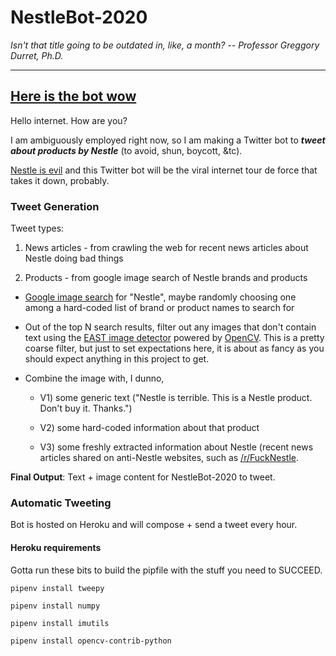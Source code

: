 # NestleBot-2020

_Isn't that title going to be outdated in, like, a month? -- Professor Greggory Durret, Ph.D._

---

## [Here is the bot wow](https://twitter.com/NestleBot2020)

Hello internet. How are you?

I am ambiguously employed right now, so I am making a Twitter bot to ***tweet about products by Nestle*** (to avoid, shun, boycott, &tc).

[Nestle is evil](https://www.reddit.com/r/FuckNestle/comments/hmv0nv/the_reasons_why_we_hate_nestle_so_much/) and this Twitter bot will be the viral internet tour de force that takes it down, probably.


### Tweet Generation

Tweet types:

1) News articles - from crawling the web for recent news articles about Nestle doing bad things

2) Products - from google image search of Nestle brands and products

 * [Google image search](https://pypi.org/project/Google-Images-Search/) for "Nestle", maybe randomly choosing one among a hard-coded list of brand or product names to search for
 
 * Out of the top N search results, filter out any images that don't contain text using the [EAST image detector](https://www.pyimagesearch.com/2018/08/20/opencv-text-detection-east-text-detector/) powered by [OpenCV](https://opencv.org/). This is a pretty coarse filter, but just to set expectations here, it is about as fancy as you should expect anything in this project to get.

* Combine the image with, I dunno,

  * V1) some generic text ("Nestle is terrible. This is a Nestle product. Don't buy it. Thanks.")

  * V2) some hard-coded information about that product 

  * V3) some freshly extracted information about Nestle (recent news articles shared on anti-Nestle websites, such as [/r/FuckNestle](http://www.reddit.com/r/FuckNestle).
  
  
**Final Output**: Text + image content for NestleBot-2020 to tweet.

### Automatic Tweeting

Bot is hosted on Heroku and will compose + send a tweet every hour.

#### Heroku requirements

Gotta run these bits to build the pipfile with the stuff you need to SUCCEED.

`pipenv install tweepy`

`pipenv install numpy`

`pipenv install imutils`

`pipenv install opencv-contrib-python`
